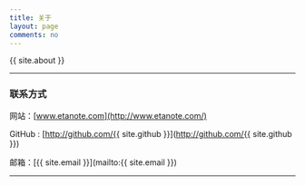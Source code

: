 ```yaml
---
title: 关于
layout: page
comments: no
---
```


{{ site.about }}

----

### 联系方式 ###

网站：[www.etanote.com](http://www.etanote.com/)

GitHub : [http://github.com/{{ site.github }}](http://github.com/{{ site.github }})

邮箱：[{{ site.email }}](mailto:{{ site.email }})

----

